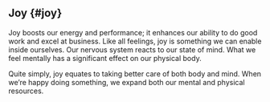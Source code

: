 ## Joy {#joy}

Joy boosts our energy and performance; it enhances our ability to do good work and excel at business. Like all feelings, joy is something we can enable inside ourselves. Our nervous system reacts to our state of mind. What we feel mentally has a significant effect on our physical body.

Quite simply, joy equates to taking better care of both body and mind. When we’re happy doing something, we expand both our mental and physical resources.